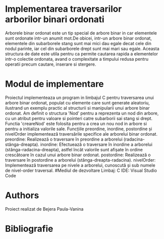# Implementarea traversarilor arborilor binari ordonati
Arborele binar ordonat este un tip special de arbore binar in car elementele sunt ordonate intr-un anumit mot.De obicei, intr-un arbore binar ordonat, elementele din subarborele stang sunt mai mici dau egale decat cele din nodul parinte, iar cel din subarborele drept sunt mai mari sau egale. Aceasta structura de date este utila pentru ca permite cautarea rapida a elementelor intr-o colectie ordonata, avand o complexitate a timpului redusa pentru operatii precum cautare, inserare si stergere. 
# Modul de implementare
  Proiectul implementeaza un program in limbajul C pentru traversarea unui arbore binar ordonat, populat cu elemente care sunt generate aleatoriu, ilustrand un exemplu practic al structurii si manipularii unui arbore binar ordonat.
Am definit o structura 'Nod' pentru a reprezenta un nod din arbore, cu un atribut pentru valoare si pointeri catre subarborii sai stang si drept.
  Functia 'creareNod' este folosita pentru a crea un nou nod in arbore si pentru a initializa valorile sale.
  Funcțiile preordine, inordine, postordine și nivelOrder implementează traversările specifice ale arborelui binar ordonat.
preordine: Realizează o traversare în preordine a arborelui (radacina-stânga-dreapta).
inordine: Efectuează o traversare în inordine a arborelui (stânga-radacina-dreapta), astfel încât valorile sunt afișate în ordine crescătoare în cazul unui arbore binar ordonat.
postordine: Realizează o traversare în postordine a arborelui (stânga-dreapta-radacina).
nivelOrder: Implementează traversarea pe nivele a arborelui, cunoscută și sub numele de nivel-order traversal.
#Mediul de dezvoltare
Limbaj: C 
IDE: Visual Studio Code
# Authors
Proiect realizat de Bejera Paula-Vanina
# Bibliografie

